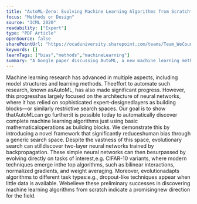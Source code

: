 ```yaml
---
title: "AutoML-Zero: Evolving Machine Learning Algorithms from Scratch"
focus: "Methods or Design"
source: "ICML 2020"
readability: ["Expert"]
type: "PDF Article"
openSource: false
sharePointUrl: "https://ocaduniversity.sharepoint.com/teams/Team_WeCount/Shared%20Documents/Resources%20and%20Tools/Literature%20(curated)/AutoML-Zero_Evolving%20Machine%20Learning%20Algorithms%20from%20Scratch.pdf"
keywords: []
learnTags: ["bias","methods","machineLearning"]
summary: "A Google paper discussing AutoML, a new machine learning method to reduce bias by providing small pieces of code to allow the computer to build its own algorithms with less human input. "
---
```

Machine learning research has advanced in multiple aspects, including model structures and learning methods. Theeffort to automate such research, known asAutoML, has also made significant progress. However, this progresshas largely focused on the architecture of neural networks, where it has relied on sophisticated expert-designedlayers as building blocks—or similarly restrictive search spaces. Our goal is to show thatAutoMLcan go further:it is possible today to automatically discover complete machine learning algorithms just using basic mathematicaloperations as building blocks. We demonstrate this by introducing a novel framework that significantly reduceshuman bias through a generic search space. Despite the vastness of this space, evolutionary search can stilldiscover two-layer neural networks trained by backpropagation. These simple neural networks can then besurpassed by evolving directly on tasks of interest,e.g. CIFAR-10 variants, where modern techniques emerge inthe top algorithms, such as bilinear interactions, normalized gradients, and weight averaging. Moreover, evolutionadapts algorithms to different task types:e.g., dropout-like techniques appear when little data is available. Webelieve these preliminary successes in discovering machine learning algorithms from scratch indicate a promisingnew direction for the field.
